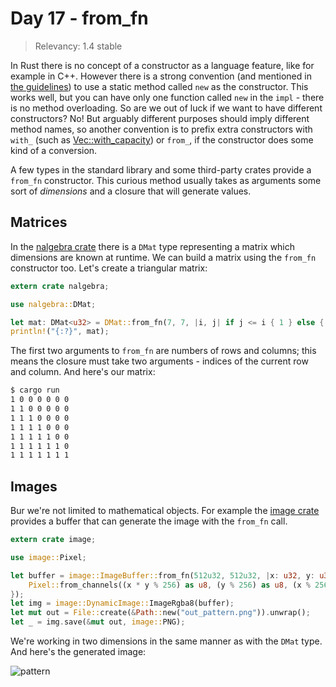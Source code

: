 # Day 17 - from_fn

> Relevancy: 1.4 stable

In Rust there is no concept of a constructor as a language feature, like for example in C++. However there is a strong convention (and mentioned in [the guidelines](http://aturon.github.io/ownership/constructors.html)) to use a static method called `new` as the constructor. This works well, but you can have only one function called `new` in the `impl` - there is no method overloading. So are we out of luck if we want to have different constructors? No! But arguably different purposes should imply different method names, so another convention is to prefix extra constructors with `with_` (such as [Vec::with_capacity](http://doc.rust-lang.org/std/vec/struct.Vec.html#method.with_capacity)) or `from_`, if the constructor does some kind of a conversion.

A few types in the standard library and some third-party crates provide a `from_fn` constructor. This curious method usually takes as arguments some sort of *dimensions* and a closure that will generate values.

Matrices
--------

In the [nalgebra crate](https://siciarz.net/24-days-of-rust-nalgebra/) there is a `DMat` type representing a matrix which dimensions are known at runtime. We can build a matrix using the `from_fn` constructor too. Let's create a triangular matrix:

```rust
extern crate nalgebra;

use nalgebra::DMat;

let mat: DMat<u32> = DMat::from_fn(7, 7, |i, j| if j <= i { 1 } else { 0 });
println!("{:?}", mat);
```

The first two arguments to `from_fn` are numbers of rows and columns; this means the closure must take two arguments - indices of the current row and column. And here's our matrix:

```sh
$ cargo run
1 0 0 0 0 0 0
1 1 0 0 0 0 0
1 1 1 0 0 0 0
1 1 1 1 0 0 0
1 1 1 1 1 0 0
1 1 1 1 1 1 0
1 1 1 1 1 1 1
```

Images
------

Bur we're not limited to mathematical objects. For example the [image crate](day12.md) provides a buffer that can generate the image with the `from_fn` call.

```rust
extern crate image;

use image::Pixel;

let buffer = image::ImageBuffer::from_fn(512u32, 512u32, |x: u32, y: u32| {
    Pixel::from_channels((x * y % 256) as u8, (y % 256) as u8, (x % 256) as u8, 255)
});
let img = image::DynamicImage::ImageRgba8(buffer);
let mut out = File::create(&Path::new("out_pattern.png")).unwrap();
let _ = img.save(&mut out, image::PNG);
```

We're working in two dimensions in the same manner as with the `DMat` type. And here's the generated image:

![pattern](//i.imgur.com/G3JuGR0.png)
